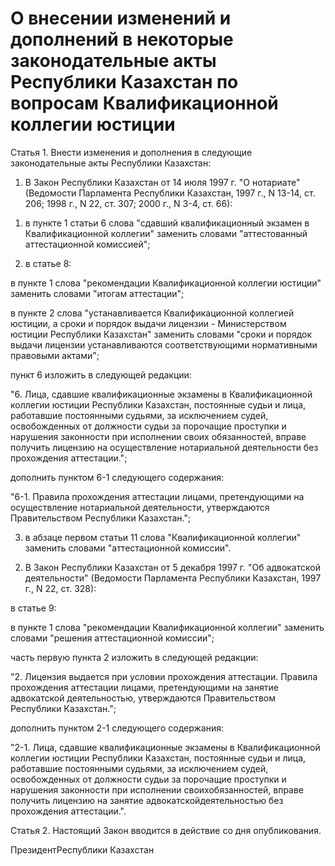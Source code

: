 # О внесении изменений и дополнений в некоторые законодательные акты Республики Казахстан по вопросам Квалификационной коллегии юстиции

Статья 1. Внести изменения и дополнения в следующие законодательные акты Республики Казахстан:

1. В Закон Республики Казахстан от 14 июля 1997 г. "О нотариате" (Ведомости Парламента Республики Казахстан, 1997 г., N 13-14, ст. 206; 1998 г., N 22, ст. 307; 2000 г., N 3-4, ст. 66):

1) в пункте 1 статьи 6 слова "сдавший квалификационный экзамен в Квалификационной коллегии" заменить словами "аттестованный аттестационной комиссией";

2) в статье 8:

в пункте 1 слова "рекомендации Квалификационной коллегии юстиции" заменить словами "итогам аттестации";

в пункте 2 слова "устанавливается Квалификационной коллегией юстиции, а сроки и порядок выдачи лицензии - Министерством юстиции Республики Казахстан" заменить словами "сроки и порядок выдачи лицензии устанавливаются соответствующими нормативными правовыми актами";

пункт 6 изложить в следующей редакции:

"6. Лица, сдавшие квалификационные экзамены в Квалификационной коллегии юстиции Республики Казахстан, постоянные судьи и лица, работавшие постоянными судьями, за исключением судей, освобожденных от должности судьи за порочащие проступки и нарушения законности при исполнении своих обязанностей, вправе получить лицензию на осуществление нотариальной деятельности без прохождения аттестации.";

дополнить пунктом 6-1 следующего содержания:

"6-1. Правила прохождения аттестации лицами, претендующими на осуществление нотариальной деятельности, утверждаются Правительством Республики Казахстан.";

3) в абзаце первом статьи 11 слова "Квалификационной коллегии" заменить словами "аттестационной комиссии".

2. В Закон Республики Казахстан от 5 декабря 1997 г. "Об адвокатской деятельности" (Ведомости Парламента Республики Казахстан, 1997 г., N 22, ст. 328):

в статье 9:

в пункте 1 слова "рекомендации Квалификационной коллегии" заменить словами "решения аттестационной комиссии";

часть первую пункта 2 изложить в следующей редакции:

"2. Лицензия выдается при условии прохождения аттестации. Правила прохождения аттестации лицами, претендующими на занятие адвокатской деятельностью, утверждаются Правительством Республики Казахстан.";

дополнить пунктом 2-1 следующего содержания:

"2-1. Лица, сдавшие квалификационные экзамены в Квалификационной коллегии юстиции Республики Казахстан, постоянные судьи и лица, работавшие постоянными судьями, за исключением судей, освобожденных от должности судьи за порочащие проступки и нарушения законности при исполнении своихобязанностей, вправе получить лицензию на занятие адвокатскойдеятельностью без прохождения аттестации.".

Статья 2. Настоящий Закон вводится в действие со дня опубликования.

ПрезидентРеспублики Казахстан

